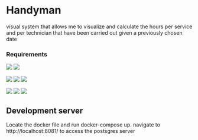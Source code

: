 # Handyman

visual system that allows me to visualize and calculate the hours per service and per technician that have been carried out given a previously chosen date

### Requirements
![](https://img.shields.io/badge/Docker%20Desktop-4.9.0-blue?style=plastic&logo=Docker)
![](https://img.shields.io/badge/Gradle-current-blue?style=plastic&logo=Gradle)

![](https://img.shields.io/badge/Node-16.15.1-blue?style=plastic&logo=Node.js) 
![](https://img.shields.io/badge/Angular-13-blue?style=plastic&logo=Angular) 
![](https://img.shields.io/badge/Java-11-blue)

![](https://img.shields.io/badge/Spring%20Boot-2.7-blue?style=plastic&logo=SpringBoot)
![](https://img.shields.io/badge/Postgres-current-blue?style=plastic&logo=PostgreSQL)
![](https://img.shields.io/badge/Bootstrap-5.2.x-blue?style=plastic&logo=Bootstrap)

## Development server
Locate the docker file and run docker-compose up. navigate to http://localhost:8081/ to access the postsgres server

